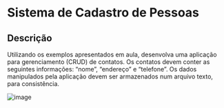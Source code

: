 
# Sistema de Cadastro de Pessoas
## Descrição
  Utilizando os exemplos apresentados em aula, desenvolva uma aplicação para gerenciamento (CRUD) de contatos. Os contatos devem conter as seguintes informações: “nome”, “endereço” e “telefone”. Os dados manipulados pela aplicação devem ser armazenados num arquivo texto, para consistência.

![image](https://user-images.githubusercontent.com/61051844/236000267-7ac82e92-208c-4886-a02d-6d4d909bc3cf.png)

